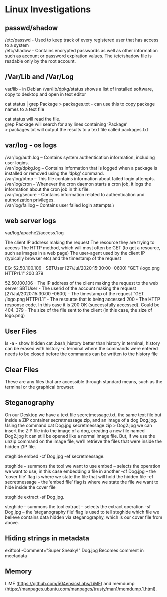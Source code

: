 # Linux Investigations

## passwd/shadow

/etc/passwd - Used to keep track of every registered user that has access to a system\
/etc/shadow - Contains encrypted passwords as well as other information such as account or password expiration values. The /etc/shadow file is readable only by the root account.

## /Var/Lib and /Var/Log

var/lib - in Debian /var/lib/dpkg/status shows a list of installed software, copy to desktop and open in text editor
	
cat status | grep Package > packages.txt - can use this to copy package names to a text file

cat status will read the file.\
grep Package will search for any lines containing ‘Package’\
	> packages.txt will output the results to a text file called packages.txt
	
## var/log - os logs
	
/var/log/auth.log – Contains system authentication information, including user logins.\
/var/log/dpkg.log – Contains information that is logged when a package is installed or removed using the ‘dpkg’ command.\
/var/log/btmp – This file contains information about failed login attempts.\
/var/log/cron – Whenever the cron daemon starts a cron job, it logs the information about the cron job in this file.\
/var/log/secure – Contains information related to authentication and authorization privileges.\
/var/log/faillog – Contains user failed login attempts.\
		
## web server logs
	
var/log/apache2/access.'log
			
The client IP address making the request
The resource they are trying to access
The HTTP method, which will most often be GET (to get a resource, such as images in a web page)
The user-agent used by the client IP (typically browser etc) and the timestamp of the request
			
EG: 52.50.100.106 - SBTUser [27/Jul/2020:15:30:00 -0600] "GET /logo.png HTTP/1.1" 200 379
		
52.50.100.106 - The IP address of the client making the request to the web server
SBTUser - The userid of the account making the request
[27/Jul/2020:15:30:00 -0600] - The timestamp of the request
“GET /logo.png HTTP/1.1” - The resource that is being accessed
200 - The HTTP response code. In this case it is 200 OK (successfully accessed). Could be 404.
379 - The size of the file sent to the client (in this case, the size of logo.png)

## User Files

ls -a - show hidden
cat .bash_history better than history in terminal, history can be erased with history -c
terminal where the commands were entered needs to be closed before the commands can be written to the history file

## Clear Files

These are any files that are accessible through standard means, such as the terminal or the graphical browser.
	
## Steganography

On our Desktop we have a text file secretmessage.txt, the same text file but inside a ZIP container secretmessage.zip, and an image of a dog Dog.jpg.
Using the command cat Dog.jpg secretmessage.zip > Dog2.jpg we can insert the ZIP file into the image of a dog, creating a new file named Dog2.jpg
It can still be opened like a normal image file. But, if we use the unzip command on the image file, we’ll retrieve the files that were inside the hidden ZIP file.
	
steghide embed -cf Dog.jpg -ef secretmessage.

steghide – summons the tool we want to use
embed – selects the operation we want to use, in this case embedding a file in another
-cf Dog.jpg – the ‘cover file’ flag is where we state the file that will hold the hidden file
-ef secretmessage – the ’embed file’ flag is where we state the file we want to hide inside the cover file
		
steghide extract -sf Dog.jpg.

steghide – summons the tool
extract – selects the extract operation
-sf Dog.jpg – the ‘steganography file’ flag is used to tell steghide which file we believe contains data hidden via steganography, which is our cover file from above.
		
## Hiding strings in metadata
	
exiftool -Comment="Super Sneaky!" Dog.jpg
Becomes comment in meetadata
		
## Memory

LiME (https://github.com/504ensicsLabs/LiME) and memdump (https://manpages.ubuntu.com/manpages/trusty/man1/memdump.1.html).

